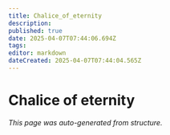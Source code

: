 ```yaml
---
title: Chalice_of_eternity
description: 
published: true
date: 2025-04-07T07:44:06.694Z
tags: 
editor: markdown
dateCreated: 2025-04-07T07:44:04.565Z
---
```


# Chalice of eternity

*This page was auto-generated from structure.*